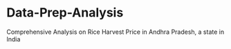 # Data-Prep-Analysis

Comprehensive Analysis on Rice Harvest Price in Andhra Pradesh, a state in India
